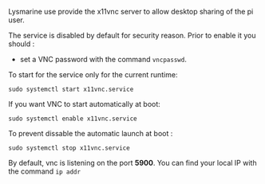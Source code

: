 Lysmarine use provide the x11vnc server to allow desktop sharing of the pi user.

The service is disabled by default for security reason. Prior to enable it you should :

 - set a VNC password with the command `vncpasswd`.

 To start for the service only for the current runtime:
 ```
 sudo systemctl start x11vnc.service
 ```

 If you want VNC to start automatically at boot:
 ```
 sudo systemctl enable x11vnc.service
 ```

To prevent dissable the automatic launch at boot :

```
sudo systemctl stop x11vnc.service
```

By default, vnc is listening on the port **5900**. You can find your local IP with the command `ip addr`
